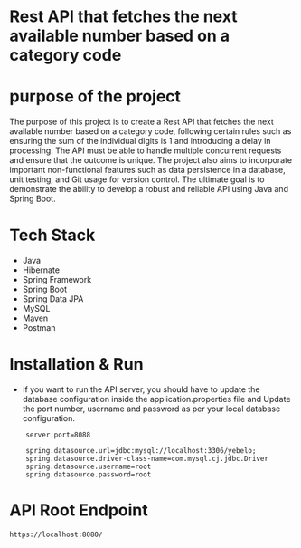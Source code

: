 # Rest API that fetches the next available number based on a category code

# purpose of the project

The purpose of this project is to create a Rest API that fetches the next available number based on a category code, following certain rules such as ensuring the sum of the individual digits is 1 and introducing a delay in processing. The API must be able to handle multiple concurrent requests and ensure that the outcome is unique. The project also aims to incorporate important non-functional features such as data persistence in a database, unit testing, and Git usage for version control. The ultimate goal is to demonstrate the ability to develop a robust and reliable API using Java and Spring Boot.


# Tech Stack
- Java
- Hibernate
- Spring Framework
- Spring Boot
- Spring Data JPA
- MySQL
- Maven
- Postman


# Installation & Run
 - if you want to run the API server, you should have to update the database configuration inside the application.properties file and Update the port number, username and password as per your local database configuration.


```
    server.port=8088

    spring.datasource.url=jdbc:mysql://localhost:3306/yebelo;
    spring.datasource.driver-class-name=com.mysql.cj.jdbc.Driver
    spring.datasource.username=root
    spring.datasource.password=root
```

# API Root Endpoint
```
https://localhost:8080/
```

